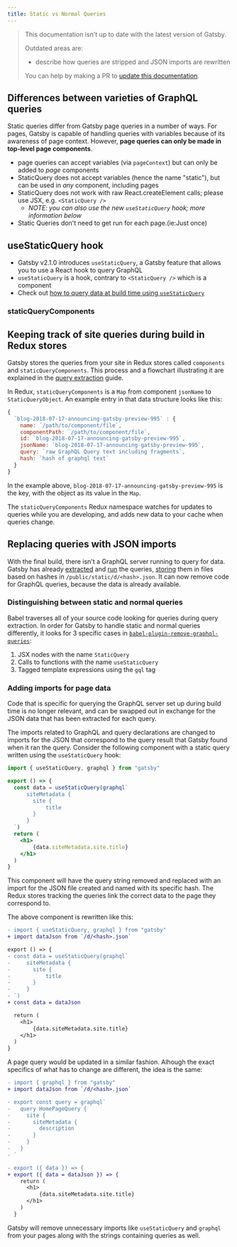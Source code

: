 ```yaml
---
title: Static vs Normal Queries
---
```


> This documentation isn't up to date with the latest version of Gatsby.
>
> Outdated areas are:
>
> - describe how queries are stripped and JSON imports are rewritten
>
> You can help by making a PR to [update this documentation](https://github.com/gatsbyjs/gatsby/issues/14228).

## Differences between varieties of GraphQL queries

Static queries differ from Gatsby page queries in a number of ways. For pages, Gatsby is capable of handling queries with variables because of its awareness of page context. However, **page queries can only be made in top-level page components**.

- page queries can accept variables (via `pageContext`) but can only be added to _page_ components
- StaticQuery does not accept variables (hence the name "static"), but can be used in _any_ component, including pages
- StaticQuery does not work with raw React.createElement calls; please use JSX, e.g. `<StaticQuery />`
  - _NOTE: you can also use the new `useStaticQuery` hook; more information below_
- Static Queries don't need to get run for each page.(ie:Just once)

## useStaticQuery hook

- Gatsby v2.1.0 introduces `useStaticQuery`, a Gatsby feature that allows you to use a React hook to query GraphQL
- `useStaticQuery` is a hook, contrary to `<StaticQuery />` which is a component
- Check out [how to query data at build time using `useStaticQuery`](https://www.gatsbyjs.org/docs/use-static-query/)

### staticQueryComponents

## Keeping track of site queries during build in Redux stores

Gatsby stores the queries from your site in Redux stores called `components` and `staticQueryComponents`. This process and a flowchart illustrating it are explained in the [query extraction](/docs/query-extraction/#store-queries-in-redux) guide.

In Redux, `staticQueryComponents` is a `Map` from component `jsonName` to `StaticQueryObject`. An example entry in that data structure looks like this:

```javascript
{
  `blog-2018-07-17-announcing-gatsby-preview-995` : {
    name: `/path/to/component/file`,
    componentPath: `/path/to/component/file`,
    id: `blog-2018-07-17-announcing-gatsby-preview-995`,
    jsonName: `blog-2018-07-17-announcing-gatsby-preview-995`,
    query: `raw GraphQL Query text including fragments`,
    hash: `hash of graphql text`
  }
}
```

In the example above, `blog-2018-07-17-announcing-gatsby-preview-995` is the key, with the object as its value in the `Map`.

The `staticQueryComponents` Redux namespace watches for updates to queries while you are developing, and adds new data to your cache when queries change.

## Replacing queries with JSON imports

With the final build, there isn't a GraphQL server running to query for data. Gatsby has already [extracted](/docs/query-extraction/) and [run](/docs/query-execution/) the queries, [storing](/docs/query-execution/#save-query-results-to-redux-and-disk) them in files based on hashes in `/public/static/d/<hash>.json`. It can now remove code for GraphQL queries, because the data is already available.

### Distinguishing between static and normal queries

Babel traverses all of your source code looking for queries during query extraction. In order for Gatsby to handle static and normal queries differently, it looks for 3 specific cases in [`babel-plugin-remove-graphql-queries`](https://github.com/gatsbyjs/gatsby/blob/master/packages/babel-plugin-remove-graphql-queries/src/index.js):

1. JSX nodes with the name `StaticQuery`
2. Calls to functions with the name `useStaticQuery`
3. Tagged template expressions using the `gql` tag

### Adding imports for page data

Code that is specific for querying the GraphQL server set up during build time is no longer relevant, and can be swapped out in exchange for the JSON data that has been extracted for each query.

The imports related to GraphQL and query declarations are changed to imports for the JSON that correspond to the query result that Gatsby found when it ran the query. Consider the following component with a static query written using the `useStaticQuery` hook:

```jsx
import { useStaticQuery, graphql } from "gatsby"

export () => {
  const data = useStaticQuery(graphql`
      siteMetadata {
        site {
            title
        }
      }
  `)
  return (
    <h1>
        {data.siteMetadata.site.title}
    </h1>
  )
}
```

This component will have the query string removed and replaced with an import for the JSON file created and named with its specific hash. The Redux stores tracking the queries link the correct data to the page they correspond to.

The above component is rewritten like this:

```diff
- import { useStaticQuery, graphql } from "gatsby"
+ import dataJson from `/d/<hash>.json`

export () => {
- const data = useStaticQuery(graphql`
-     siteMetadata {
-       site {
-           title
-       }
-     }
- `)
+ const data = dataJson

  return (
    <h1>
        {data.siteMetadata.site.title}
    </h1>
  )
}
```

A page query would be updated in a similar fashion. Alhough the exact specifics of what has to change are different, the idea is the same:

```diff
- import { graphql } from "gatsby"
+ import dataJson from `/d/<hash>.json`

- export const query = graphql`
-   query HomePageQuery {
-     site {
-       siteMetadata {
-         description
-       }
-     }
-   }
- `

- export ({ data }) => {
+ export ({ data = dataJson }) => {
    return (
      <h1>
          {data.siteMetadata.site.title}
      </h1>
    )
  }
```

Gatsby will remove unnecessary imports like `useStaticQuery` and `graphql` from your pages along with the strings containing queries as well.
